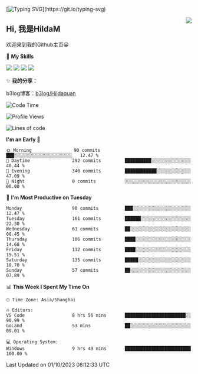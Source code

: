 [![Typing SVG](https://readme-typing-svg.herokuapp.com?size=50&duration=5000&color=8C43EA&vCenter=true&width=2000&height=70&lines=开拓视野,+冲破艰险,+洞悉所有,+贴近生活,+寻找真爱,+感受彼此;这就是人生的目的.)](https://git.io/typing-svg)

<a href="#">
  <img align="right" src="https://github-readme-stats.vercel.app/api?username=HildaM&count_private=true&show_icons=true&bg_color=15,f2f7fd,E0EAFC" />
</a>

## Hi, 我是HildaM

欢迎来到我的Github主页😀

🌟 **My Skills**  

![](https://img.shields.io/badge/-Python-3776AB?style=flat-square&logo=Python&logoColor=fff)
![](https://img.shields.io/badge/-Java-F7DF1E?style=flat-square&logo=Java&logoColor=fff)
![](https://img.shields.io/badge/-Linux-000000?style=flat-square&logo=Linux&logoColor=fff)
![](https://img.shields.io/badge/-Golang-000000?style=flat-square&logo=Golang&logoColor=fff)


✨ **我的分享**：

b3log博客：[b3log/Hildaquan](https://ld246.com/member/Hildaquan/articles)




<!--START_SECTION:waka-->
![Code Time](http://img.shields.io/badge/Code%20Time-112%20hrs%205%20mins-blue)

![Profile Views](http://img.shields.io/badge/Profile%20Views-40-blue)

![Lines of code](https://img.shields.io/badge/From%20Hello%20World%20I%27ve%20Written-752.9%20thousand%20lines%20of%20code-blue)

**I'm an Early 🐤** 

```text
🌞 Morning                90 commits          ███░░░░░░░░░░░░░░░░░░░░░░   12.47 % 
🌆 Daytime                292 commits         ██████████░░░░░░░░░░░░░░░   40.44 % 
🌃 Evening                340 commits         ████████████░░░░░░░░░░░░░   47.09 % 
🌙 Night                  0 commits           ░░░░░░░░░░░░░░░░░░░░░░░░░   00.00 % 
```
📅 **I'm Most Productive on Tuesday** 

```text
Monday                   90 commits          ███░░░░░░░░░░░░░░░░░░░░░░   12.47 % 
Tuesday                  161 commits         ██████░░░░░░░░░░░░░░░░░░░   22.30 % 
Wednesday                61 commits          ██░░░░░░░░░░░░░░░░░░░░░░░   08.45 % 
Thursday                 106 commits         ████░░░░░░░░░░░░░░░░░░░░░   14.68 % 
Friday                   112 commits         ████░░░░░░░░░░░░░░░░░░░░░   15.51 % 
Saturday                 135 commits         █████░░░░░░░░░░░░░░░░░░░░   18.70 % 
Sunday                   57 commits          ██░░░░░░░░░░░░░░░░░░░░░░░   07.89 % 
```


📊 **This Week I Spent My Time On** 

```text
🕑︎ Time Zone: Asia/Shanghai

🔥 Editors: 
VS Code                  8 hrs 56 mins       ███████████████████████░░   90.99 % 
GoLand                   53 mins             ██░░░░░░░░░░░░░░░░░░░░░░░   09.01 % 

💻 Operating System: 
Windows                  9 hrs 49 mins       █████████████████████████   100.00 % 
```


 Last Updated on 01/10/2023 08:12:33 UTC
<!--END_SECTION:waka-->
